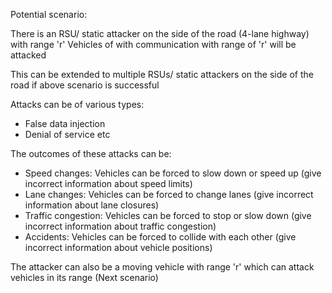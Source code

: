 Potential scenario:

There is an RSU/ static attacker on the side of the road (4-lane highway) with range 'r'
Vehicles of with communication with range of 'r' will be attacked

This can be extended to multiple RSUs/ static attackers on the side of the road if above scenario is successful

Attacks can be of various types:
- False data injection
- Denial of service etc

The outcomes of these attacks can be:
- Speed changes: Vehicles can be forced to slow down or speed up (give incorrect information about speed limits)
- Lane changes: Vehicles can be forced to change lanes (give incorrect information about lane closures)
- Traffic congestion: Vehicles can be forced to stop or slow down (give incorrect information about traffic congestion)
- Accidents: Vehicles can be forced to collide with each other (give incorrect information about vehicle positions)

The attacker can also be a moving vehicle with range 'r' which can attack vehicles in its range (Next scenario)
